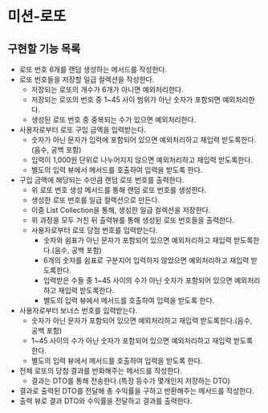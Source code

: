 # 미션-로또

## 구현할 기능 목록

- 로또 번호 6개를 랜덤 생성하는 메서드를 작성한다.
- 로또 번호들을 저장할 일급 컬렉션을 작성한다.
    - 저장되는 로또의 개수가 6개가 아니면 예외처리한다.
    - 저장되는 로또의 번호 중 1~45 사이 범위가 아닌 숫자가 포함되면 예외처리한다.
    - 생성된 로또 번호 중 중복되는 수가 있으면 예외처리한다.
- 사용자로부터 로또 구입 금액을 입력받는다.
    - 숫자가 아닌 문자가 입력에 포함되어 있으면 예외처리하고 재입력 받도록한다.(음수, 공백 포함)
    - 입력이 1,000원 단위로 나누어지지 않으면 예외처리하고 재입력 받도록한다.
    - 별도의 입력 뷰에서 메서드를 호출하여 입력을 받도록 한다.
- 구입 금액에 해당되는 수만큼 랜덤 로또 번호를 출력한다.
    - 위 로또 번호 생성 메서드를 통해 랜덤 로또 번호를 생성한다.
    - 생성한 로또 번호를 일급 컬렉션으로 만든다.
    - 이중 List Collection을 통해, 생성한 일급 컬렉션을 저장한다.
    - 위 과정을 모두 거친 뒤 출력뷰를 통해 생성된 로또 번호들을 출력한다.
  - 사용자로부터 로또 당첨 번호를 입력받는다.
      - 숫자와 쉼표가 아닌 문자가 포함되어 있으면 예외처리하고 재입력 받도록한다.(음수, 공백 포함)
      - 6개의 숫자를 쉼표로 구분지어 입력하지 않았으면 예외처리하고 재입력 받도록한다.
      - 입력받은 수들 중 1~45 사이의 수가 아닌 숫자가 포함되어 있으면 예외처리하고 재입력 받도록한다.
      - 별도의 입력 뷰에서 메서드를 호출하여 입력을 받도록 한다.
- 사용자로부터 보너스 번호를 입력받는다.
    - 숫자가 아닌 문자가 포함되어 있으면 예외처리하고 재입력 받도록한다.(음수, 공백 포함)
    - 1~45 사이의 수가 아닌 숫자가 포함되어 있으면 예외처리하고 재입력 받도록 한다.
    - 별도의 입력 뷰에서 메서드를 호출하여 입력을 받도록 한다.
- 전체 로또의 당첨 결과를 반화해주는 메서드를 작성한다.
    - 결과는 DTO를 통해 전송한다.(특정 등수가 몇개인지 저장하는 DTO)
- 결과로 출력된 DTO를 전달해 총 수익률을 구하고 반환해주는 메서드를 작성한다.
- 출력 뷰로 결과 DTO와 수익률을 전달하고 결과를 출력한다.